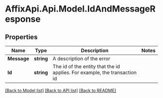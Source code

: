 # AffixApi.Api.Model.IdAndMessageResponse

## Properties

Name | Type | Description | Notes
------------ | ------------- | ------------- | -------------
**Message** | **string** | A description of the error | 
**Id** | **string** | The id of the entity that the id applies. For example, the transaction id | 

[[Back to Model list]](../README.md#documentation-for-models) [[Back to API list]](../README.md#documentation-for-api-endpoints) [[Back to README]](../README.md)

